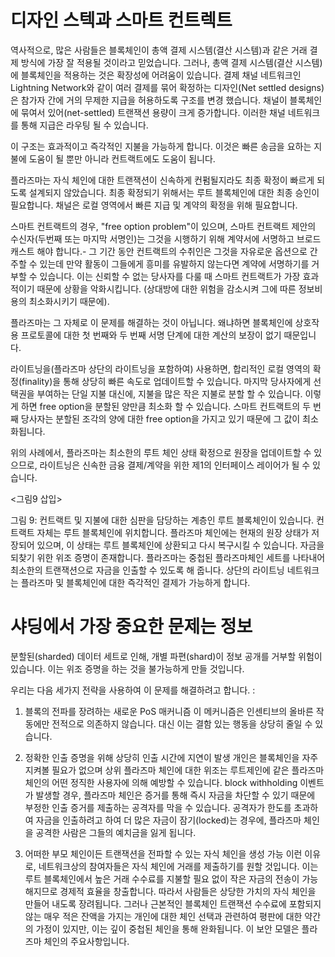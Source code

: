 # 디자인 스텍과 스마트 컨트렉트

역사적으로, 많은 사람들은 블록체인이 총액 결제 시스템(결산 시스템)과 같은 거래 결제 방식에 가장 잘 적용될 것이라고 믿었습니다. 그러나, 총액 결제 시스템(결산 시스템)에 블록체인을 적용하는 것은 확장성에 어려움이 있습니다. 결제 채널 네트워크인 Lightning Network와 같이 여러 결제를 묶어 확정하는 디자인(Net settled designs)은 참가자 간에 거의 무제한 지급을 허용하도록 구조를 변경 했습니다. 채널이 블록체인에 묶여서 있어(net-settled) 트랜잭션 용량이 크게 증가합니다. 이러한 채널 네트워크를 통해 지급은 라우팅 될 수 있습니다.

이 구조는 효과적이고 즉각적인 지불을 가능하게 합니다. 이것은 빠른 송금을 요하는 지불에 도움이 될 뿐만 아니라 컨트랙트에도 도움이 됩니다.

플라즈마는 자식 체인에 대한 트랜잭션이 신속하게 컨펌될지라도 최종 확정이 빠르게 되도록 설계되지 않았습니다. 최종 확정되기 위해서는 루트 블록체인에 대한 최종 승인이 필요합니다. 채널은 로컬 영역에서 빠른 지급 및 계약의 확정을 위해 필요합니다.

스마트 컨트랙트의 경우, "free option problem"이 있으며, 스마트 컨트랙트 제안의 수신자(두번째 또는 마지막 서명인)는 그것을 시행하기 위해 계약서에 서명하고 브로드캐스트 해야 합니다.- 그 기간 동안 컨트랙트의 수취인은 그것을 자유로운 옵션으로 간주할 수 있는데 만약 활동이 그들에게 흥미를 유발하지 않는다면 계약에 서명하기를 거부할 수 있습니다. 이는 신뢰할 수 없는 당사자를 다룰 때 스마트 컨트랙트가 가장 효과적이기 때문에 상황을 악화시킵니다. (상대방에 대한 위험을 감소시켜 그에 따른 정보비용의 최소화시키기 때문에).

플라즈마는 그 자체로 이 문제를 해결하는 것이 아닙니다. 왜냐하면 블록체인에 상호작용 프로토콜에 대한 첫 번째와 두 번째 서명 단계에 대한 계산의 보장이 없기 때문입니다.

라이트닝을(플라즈마 상단의 라이트닝을 포함하여) 사용하면, 합리적인 로컬 영역의 확정(finality)을 통해 상당히 빠른 속도로 업데이트할 수 있습니다. 마지막 당사자에게 선택권을 부여하는 단일 지불 대신에, 지불을 많은 작은 지불로 분할 할 수 있습니다. 이렇게 하면 free option을 분할된 양만큼 최소화 할 수 있습니다. 스마트 컨트랙트의 두 번째 당사자는 분할된 조각의 양에 대한 free option을 가지고 있기 때문에 그 값이 최소화됩니다.

위의 사례에서, 플라즈마는 최소한의 루트 체인 상태 확정으로 원장을 업데이트할 수 있으므로, 라이트닝은 신속한 금융 결제/계약을 위한 제1의 인터페이스 레이어가 될 수 있습니다.

<그림9 삽입>

그림 9: 컨트랙트 및 지불에 대한 심판을 담당하는 계층인 루트 블록체인이 있습니다. 컨트랙트 자체는 루트 블록체인에 위치합니다. 플라즈마 체인에는 현재의 원장 상태가 저장되어 있으며, 이 상태는 루트 블록체인에 상환되고 다시 복구시킬 수 있습니다. 자금을 되찾기 위한 위조 증명이 존재합니다. 플라즈마는 중첩된 플라즈마체인 세트를 나타내어 최소한의 트랜잭션으로 자금을 인출할 수 있도록 해 줍니다. 상단의 라이트닝 네트워크는 플라즈마 및 블록체인에 대한 즉각적인 결제가 가능하게 합니다.

# 샤딩에서 가장 중요한 문제는 정보

분할된(sharded) 데이터 세트로 인해, 개별 파편(shard)이 정보 공개를 거부할 위험이 있습니다. 이는 위조 증명을 하는 것을 불가능하게 만들 것입니다.

우리는 다음 세가지 전략을 사용하여 이 문제를 해결하려고 합니다. :

1. 블록의 전파를 장려하는 새로운 PoS 매커니즘
이 메커니즘은 인센티브의 올바른 작동에만 전적으로 의존하지 않습니다. 대신 이는 결함 있는 행동을 상당히 줄일 수 있습니다.

2. 정확한 인출 증명을 위해 상당히 인출 시간에 지연이 발생
개인은 블록체인을 자주 지켜볼 필요가 없으며 상위 플라즈마 체인에 대한 위조는 루트제인에 같은 플라즈마 체인의 어떤 정직한 사용자에 의해 예방할 수 있습니다. block withholding 이벤트가 발생할 경우, 플라즈마 체인은 증거를 통해 즉시 자금을 차단할 수 있기 때문에 부정한 인출 증거를 제출하는 공격자를 막을 수 있습니다. 공격자가 한도를 초과하여 자금을 인출하려고 하여 더 많은 자금이 잠기(locked)는 경우에, 플라즈마 체인을 공격한 사람은 그들의 예치금을 잃게 됩니다.

3. 어떠한 부모 체인이든 트랜잭션을 전파할 수 있는 자식 체인을 생성 가능
이런 이유로, 네트워크상의 참여자들은 자식 체인에 거래를 제출하기를 원할 것입니다. 이는 루트 블록체인에서 높은 거래 수수료를 지불할 필요 없이 작은 자금의 전송이 가능해지므로 경제적 효율을 창출합니다. 따라서 사람들은 상당한 가치의 자식 체인을 만들어 내도록 장려됩니다. 그러나 근본적인 블록체인 트랜잭션 수수료에 포함되지 않는 매우 적은 잔액을 가지는 개인에 대한 체인 선택과 관련하여 평판에 대한 약간의 가정이 있지만, 이는 깊이 중첩된 체인을 통해 완화됩니다. 이 보안 모델은 플라즈마 체인의 주요사항입니다.

